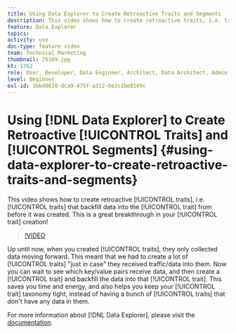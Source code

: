 ```yaml
---
title: Using Data Explorer to Create Retroactive Traits and Segments
description: This video shows how to create retroactive traits, i.e. traits that backfill data into the trait from before it was created. This is a great breakthrough in your trait creation!
feature: Data Explorer
topics: 
activity: use
doc-type: feature video
team: Technical Marketing
thumbnail: 25169.jpg
kt: 1762
role: User, Developer, Data Engineer, Architect, Data Architect, Admin, Leader
level: Beginner
exl-id: 1bb40810-dca9-475f-a312-6e2c1be8149c
---
```

# Using [!DNL Data Explorer] to Create Retroactive [!UICONTROL Traits] and [!UICONTROL Segments] {#using-data-explorer-to-create-retroactive-traits-and-segments}

This video shows how to create retroactive [!UICONTROL traits], i.e. [!UICONTROL traits] that backfill data into the [!UICONTROL trait] from before it was created. This is a great breakthrough in your [!UICONTROL trait] creation!

>[!VIDEO](https://video.tv.adobe.com/v/25169/?quality=12)

Up until now, when you created [!UICONTROL traits], they only collected data moving forward. This meant that we had to create a lot of [!UICONTROL traits] "just in case" they received traffic/data into them. Now you can wait to see which key/value pairs receive data, and then create a [!UICONTROL trait] and backfill the data into that [!UICONTROL trait]. This saves you time and energy, and also helps you keep your [!UICONTROL trait] taxonomy tight, instead of having a bunch of [!UICONTROL traits] that don't have any data in them.

For more information about [!DNL Data Explorer], please visit the [documentation](https://experiencecloud.adobe.com/resources/help/en_US/aam/data-explorer.html).

